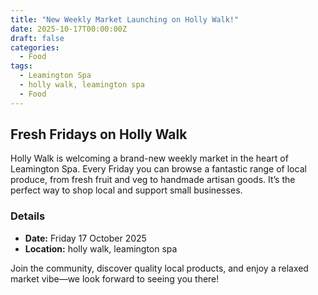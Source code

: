 ```yaml
---
title: "New Weekly Market Launching on Holly Walk!"
date: 2025-10-17T00:00:00Z
draft: false
categories:
  - Food
tags:
  - Leamington Spa
  - holly walk, leamington spa
  - Food
---
```


## Fresh Fridays on Holly Walk

Holly Walk is welcoming a brand-new weekly market in the heart of Leamington Spa. Every Friday you can browse a fantastic range of local produce, from fresh fruit and veg to handmade artisan goods. It’s the perfect way to shop local and support small businesses.

### Details
- **Date:** Friday 17 October 2025
- **Location:** holly walk, leamington spa

Join the community, discover quality local products, and enjoy a relaxed market vibe—we look forward to seeing you there!